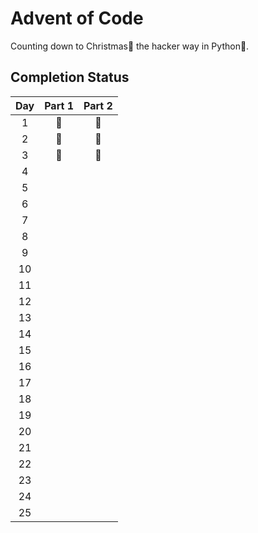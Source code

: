 # Advent of Code #

Counting down to Christmas:christmas_tree: the hacker way in Python:snake:.

## Completion Status ##

| Day  | Part 1 | Part 2 |
| :--: | :----: | :----: |
|  1   |:santa: |:santa: |
|  2   |:santa: |:santa: |
|  3   |:santa: |:santa: |
|  4   |        |        |
|  5   |        |        |
|  6   |        |        |
|  7   |        |        |
|  8   |        |        |
|  9   |        |        |
|  10  |        |        |
|  11  |        |        |
|  12  |        |        |
|  13  |        |        |
|  14  |        |        |
|  15  |        |        |
|  16  |        |        |
|  17  |        |        |
|  18  |        |        |
|  19  |        |        |
|  20  |        |        |
|  21  |        |        |
|  22  |        |        |
|  23  |        |        |
|  24  |        |        |
|  25  |        |        |
